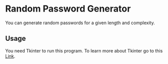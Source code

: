 # Random Password Generator

You can generate random passwords for a given length and complexity.

## Usage

You need Tkinter to run this program.
To learn more about Tkinter go to this [Link](https://wiki.python.org/moin/TkInter).
